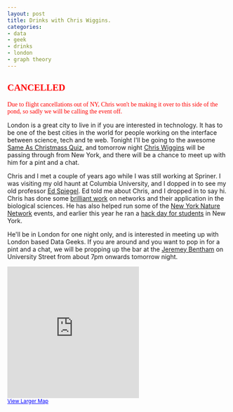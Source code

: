 ```yaml
---
layout: post
title: Drinks with Chris Wiggins.
categories:
- data
- geek
- drinks
- london
- graph theory
---
```


<h2><font face="Impact" color="Red">CANCELLED</font></h2>


<font face="Impact" color="Red">Due to flight cancellations out of NY, Chris won't be making it over to this side of the pond, so sadly we will be calling the event off.</font>

London is a great city to live in if you are interested in technology. It has to be one of the best cities in the world for people working on the interface between science, tech and te web.  Tonight I'll be going to the awesome [Same As Christmass Quiz][saq], and tomorrow night [Chris Wiggins][chp] will be passing through from New York, and there will be a chance to meet up with him for a pint and a chat.

Chris and I met a couple of years ago while I was still working at Spriner. I was visiting my old haunt at Columbia University, and I dopped in to see my old professor [Ed Spiegel][eas]. Ed told me about Chris, and I dropped in to say hi. Chris has done some [brilliant work][mp] on networks and their application in the biological sciences. He has also helped run some of the [New York Nature Network][nnp] events, and earlier this year he ran a [hack day for students][tca] in New York.

He'll be in London for one night only, and is interested in meeting up with London based Data Geeks. If you are around and you want to pop in for a pint and a chat, we will be propping up the bar at the [Jeremey Bentham][pub] on University Street from about 7pm onwards tomorrow night.

<iframe width="300" height="300" frameborder="0" scrolling="no" marginheight="0" marginwidth="0" src="http://maps.google.com/maps?f=q&amp;source=s_q&amp;hl=en&amp;geocode=&amp;q=31,+University+St,+London,+WC1E+6JL&amp;sll=51.500152,-0.126236&amp;sspn=0.652277,1.779785&amp;ie=UTF8&amp;hq=&amp;hnear=31+University+St,+Camden+Town,+Greater+London+WC1E+6,+United+Kingdom&amp;ll=51.523538,-0.135612&amp;spn=0.015861,0.025749&amp;z=14&amp;iwloc=A&amp;output=embed"></iframe><br /><small><a href="http://maps.google.com/maps?f=q&amp;source=embed&amp;hl=en&amp;geocode=&amp;q=31,+University+St,+London,+WC1E+6JL&amp;sll=51.500152,-0.126236&amp;sspn=0.652277,1.779785&amp;ie=UTF8&amp;hq=&amp;hnear=31+University+St,+Camden+Town,+Greater+London+WC1E+6,+United+Kingdom&amp;ll=51.523538,-0.135612&amp;spn=0.015861,0.025749&amp;z=14&amp;iwloc=A" style="color:#0000FF;text-align:left">View Larger Map</a></small>

[pub]: http://www.beerintheevening.com/pubs/s/66/666/Jeremy_Bentham/Bloomsbury
[saq]: http://sameas.us/
[tca]: http://techcrunch.com/2010/10/10/hacknys-student-hackathon/
[mp]: http://www.mendeley.com/profiles/chris-wiggins/
[nnp]: http://network.nature.com/profile/wiggins
[chp]: http://www.columbia.edu/~chw2/
[eas]: http://www.astro.columbia.edu/~eas/
